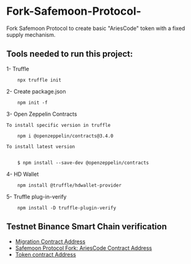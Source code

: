 # Fork-Safemoon-Protocol-

Fork Safemoon Protocol to create basic "AriesCode" token with a fixed supply mechanism. 

## Tools needed to run this project:

1- Truffle 

        npx truffle init

2- Create package.json

        npm init -f 

3- Open Zeppelin Contracts

    To install specific version in truffle

        npm i @openzeppelin/contracts@3.4.0

    To install latest version 


        $ npm install --save-dev @openzeppelin/contracts

4- HD Wallet

        npm install @truffle/hdwallet-provider

5- Truffle plug-in-verify

        npm install -D truffle-plugin-verify


## Testnet Binance Smart Chain verification

* [Migration Contract Address](https://testnet.bscscan.com/address/0x0142b42e5778bdC28d160C07aFaa84b340BAa374#contracts)
* [Safemoon Protocol Fork: AriesCode Contract Address](https://testnet.bscscan.com/address/0x2933D4aA5335FfA4F7C46B0Af8DFA3658938CEF4#contracts)
* [Token contract Address](https://testnet.bscscan.com/address/0x513263A551425FF137dAa18F96948cE95636B9D8#contracts)

